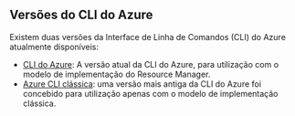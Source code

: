 ## <a name="versions-of-the-azure-cli"></a>Versões do CLI do Azure

Existem duas versões da Interface de Linha de Comandos (CLI) do Azure atualmente disponíveis:

* [CLI do Azure](../articles/storage/common/storage-azure-cli.md): A versão atual da CLI do Azure, para utilização com o modelo de implementação do Resource Manager.
* [Azure CLI clássica](../articles/storage/common/storage-azure-cli-nodejs.md): uma versão mais antiga da CLI do Azure foi concebido para utilização apenas com o modelo de implementação clássica.
